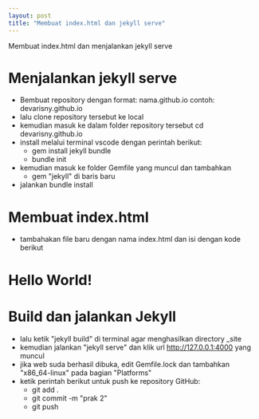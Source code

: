 ```yaml
---
layout: post
title: "Membuat index.html dan jekyll serve"
---
```


Membuat index.html dan menjalankan jekyll serve

# Menjalankan jekyll serve

- Bembuat repository dengan format: nama.github.io 
    contoh: devarisny.github.io
- lalu clone repository tersebut ke local
- kemudian masuk ke dalam folder repository tersebut
    cd devarisny.github.io
- install melalui terminal vscode dengan perintah berikut:
    - gem install jekyll bundle
    - bundle init
- kemudian masuk ke folder Gemfile yang muncul dan   tambahkan 
    - gem "jekyll" di baris baru
- jalankan bundle install

# Membuat index.html
- tambahakan file baru dengan nama index.html dan isi dengan kode berikut
<!DOCTYPE html>
<html>
  <head>
    <meta charset="utf-8">
    <title>Home</title>
  </head>
  <body>
    <h1>Hello World!</h1>
  </body>
</html>

# Build dan jalankan Jekyll
- lalu ketik "jekyll build" di terminal agar menghasilkan directory _site 
- kemudian jalankan "jekyll serve" dan klik url http://127.0.0.1:4000 yang muncul
- jika web suda berhasil dibuka, edit Gemfile.lock dan tambahkan "x86_64-linux" pada bagian "Platforms"
- ketik perintah berikut untuk push ke repository GitHub:
    - git add .
    - git commit -m "prak 2"
    - git push

